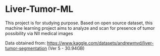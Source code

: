 # Liver-Tumor-ML
This project is for studying purpose. Based on open source dataset, this machine learning project aims to analyze and scan for presence of tumor possibility via NII medical images

Data obtained from: https://www.kaggle.com/datasets/andrewmvd/liver-tumor-segmentation (Ver 5 - 30.94GB)
